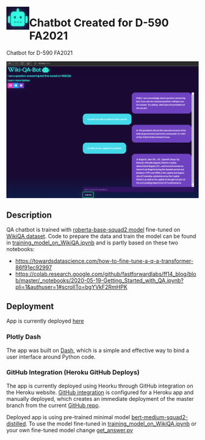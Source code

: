 <a href="url"><img src="/assets/logo.png" align="left" height="60" width="60" ></a>
# Chatbot Created for D-590 FA2021
Chatbot for D-590 FA2021


![screenshot](/assets/screenshot_local.png)


## Description

QA chatbot is trained with [roberta-base-squad2 model](https://huggingface.co/deepset/roberta-base-squad2) fine-tuned on [WikiQA dataset](https://huggingface.co/datasets/wiki_qa). Code to prepare the data and train the model can be found in [training_model_on_WikiQA.ipynb](https://github.com/mparoca/chatbot_D-590/blob/main/training_model_on_WikiQA.ipynb) and is partly based on these two notebooks: 

- https://towardsdatascience.com/how-to-fine-tune-a-q-a-transformer-86f91ec92997 
- https://colab.research.google.com/github/fastforwardlabs/ff14_blog/blob/master/_notebooks/2020-05-19-Getting_Started_with_QA.ipynb?pli=1&authuser=1#scrollTo=bgYVkF2RmHPK

## Deployment

App is currently deployed [here](http://chatbot-d590.herokuapp.com/)

### Plotly Dash

The app was built on [Dash](https://plot.ly/dash), which is a simple and effective way to bind a user interface around Python code. 

### GitHub Integration (Heroku GitHub Deploys)
The app is currently deployed using Heorku through GitHub integration on the Heroku website. [GitHub integration](https://devcenter.heroku.com/articles/github-integration) is configured for a Heroku app and manually deployed, which creates an immediate deployment of the master branch from the current [GitHub repo](https://github.com/mparoca/chatbot_D-590). 

Deployed app is using pre-trained minimal model [bert-medium-squad2-distilled](https://huggingface.co/deepset/bert-medium-squad2-distilled). To use the model fine-tuned in [training_model_on_WikiQA.ipynb](https://github.com/mparoca/chatbot_D-590/blob/main/training_model_on_WikiQA.ipynb) or your own fine-tuned model change [get_answer.py](https://github.com/mparoca/chatbot_D-590/blob/main/get_answer.py)

